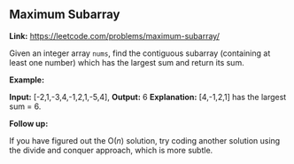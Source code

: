 ## Maximum Subarray

**Link:** https://leetcode.com/problems/maximum-subarray/

Given an integer array `nums`, find the contiguous subarray (containing at least one number) which has the largest sum and return its sum.

**Example:**

**Input:** \[-2,1,-3,4,-1,2,1,-5,4\],
**Output:** 6
**Explanation:** \[4,-1,2,1\] has the largest sum = 6.

**Follow up:**

If you have figured out the O(_n_) solution, try coding another solution using the divide and conquer approach, which is more subtle.